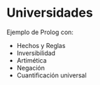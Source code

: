 # Universidades

Ejemplo de Prolog con:
- Hechos y Reglas
- Inversibilidad
- Artimética
- Negación
- Cuantificación universal
